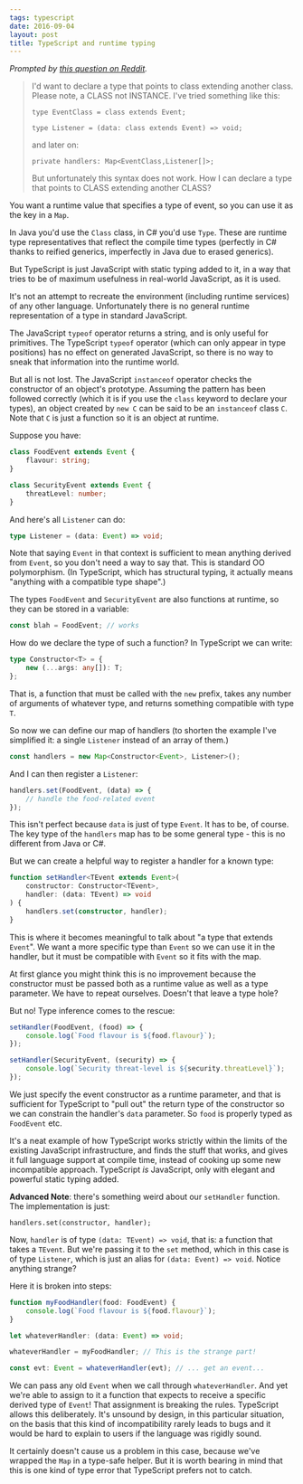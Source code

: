 ```yaml
---
tags: typescript
date: 2016-09-04
layout: post
title: TypeScript and runtime typing
---
```


_Prompted by [this question on Reddit](https://www.reddit.com/r/typescript/comments/50zj95/how_to_make_a_class_type/)._

> I'd want to declare a type that points to class extending another class. Please note, a CLASS not INSTANCE.
> I've tried something like this:
>
> `type EventClass = class extends Event;`
>
> `type Listener = (data: class extends Event) => void;`
>
> and later on:
>
> `private handlers: Map<EventClass,Listener[]>;`
>
> But unfortunately this syntax does not work. How I can declare a type that points to CLASS extending another CLASS?

You want a runtime value that specifies a type of event, so you can use it as the key in a `Map`.

In Java you'd use the `Class` class, in C# you'd use `Type`. These are runtime type representatives that reflect the compile time types (perfectly in C# thanks to reified generics, imperfectly in Java due to erased generics).

But TypeScript is just JavaScript with static typing added to it, in a way that tries to be of maximum usefulness in real-world JavaScript, as it is used.

It's not an attempt to recreate the environment (including runtime services) of any other language. Unfortunately there is no general runtime representation of a type in standard JavaScript.

The JavaScript `typeof` operator returns a string, and is only useful for primitives. The TypeScript `typeof` operator (which can only appear in type positions) has no effect on generated JavaScript, so there is no way to sneak that information into the runtime world.

But all is not lost. The JavaScript `instanceof` operator checks the constructor of an object's prototype. Assuming the pattern has been followed correctly (which it is if you use the `class` keyword to declare your types), an object created by `new C` can be said to be an `instanceof` class `C`. Note that `C` is just a function so it is an object at runtime.

Suppose you have:

```ts
class FoodEvent extends Event {
    flavour: string;
}

class SecurityEvent extends Event {
    threatLevel: number;
}
```

And here's all `Listener` can do:

```ts
type Listener = (data: Event) => void;
```

Note that saying `Event` in that context is sufficient to mean anything derived from `Event`, so you don't need a way to say that. This is standard OO polymorphism. (In TypeScript, which has structural typing, it actually means "anything with a compatible type shape".)

The types `FoodEvent` and `SecurityEvent` are also functions at runtime, so they can be stored in a variable:

```ts
const blah = FoodEvent; // works
```

How do we declare the type of such a function? In TypeScript we can write:

```ts
type Constructor<T> = {
    new (...args: any[]): T;
};
```

That is, a function that must be called with the `new` prefix, takes any number of arguments of whatever type, and returns something compatible with type `T`.

So now we can define our map of handlers (to shorten the example I've simplified it: a single `Listener` instead of an array of them.)

```ts
const handlers = new Map<Constructor<Event>, Listener>();
```

And I can then register a `Listener`:

```ts
handlers.set(FoodEvent, (data) => {
    // handle the food-related event
});
```

This isn't perfect because `data` is just of type `Event`. It has to be, of course. The key type of the `handlers` map has to be some general type - this is no different from Java or C#.

But we can create a helpful way to register a handler for a known type:

```ts
function setHandler<TEvent extends Event>(
    constructor: Constructor<TEvent>,
    handler: (data: TEvent) => void
) {
    handlers.set(constructor, handler);
}
```

This is where it becomes meaningful to talk about "a type that extends `Event`". We want a more specific type than `Event` so we can use it in the handler, but it must be compatible with `Event` so it fits with the map.

At first glance you might think this is no improvement because the constructor must be passed both as a runtime value as well as a type parameter. We have to repeat ourselves. Doesn't that leave a type hole?

But no! Type inference comes to the rescue:

```ts
setHandler(FoodEvent, (food) => {
    console.log(`Food flavour is ${food.flavour}`);
});

setHandler(SecurityEvent, (security) => {
    console.log(`Security threat-level is ${security.threatLevel}`);
});
```

We just specify the event constructor as a runtime parameter, and that is sufficient for TypeScript to "pull out" the return type of the constructor so we can constrain the handler's `data` parameter. So `food` is properly typed as `FoodEvent` etc.

It's a neat example of how TypeScript works strictly within the limits of the existing JavaScript infrastructure, and finds the stuff that works, and gives it full language support at compile time, instead of cooking up some new incompatible approach. TypeScript _is_ JavaScript, only with elegant and powerful static typing added.

**Advanced Note**: there's something weird about our `setHandler` function. The implementation is just:

    handlers.set(constructor, handler);

Now, `handler` is of type `(data: TEvent) => void`, that is: a function that takes a `TEvent`. But we're passing it to the `set` method, which in this case is of type `Listener`, which is just an alias for `(data: Event) => void`. Notice anything strange?

Here it is broken into steps:

```ts
function myFoodHandler(food: FoodEvent) {
    console.log(`Food flavour is ${food.flavour}`);
}

let whateverHandler: (data: Event) => void;

whateverHandler = myFoodHandler; // This is the strange part!

const evt: Event = whateverHandler(evt); // ... get an event...
```

We can pass any old `Event` when we call through `whateverHandler`. And yet we're able to assign to it a function that expects to receive a specific derived type of `Event`! That assignment is breaking the rules. TypeScript allows this deliberately. It's unsound by design, in this particular situation, on the basis that this kind of incompatibility rarely leads to bugs and it would be hard to explain to users if the language was rigidly sound.

It certainly doesn't cause us a problem in this case, because we've wrapped the `Map` in a type-safe helper. But it is worth bearing in mind that this is one kind of type error that TypeScript prefers not to catch.
